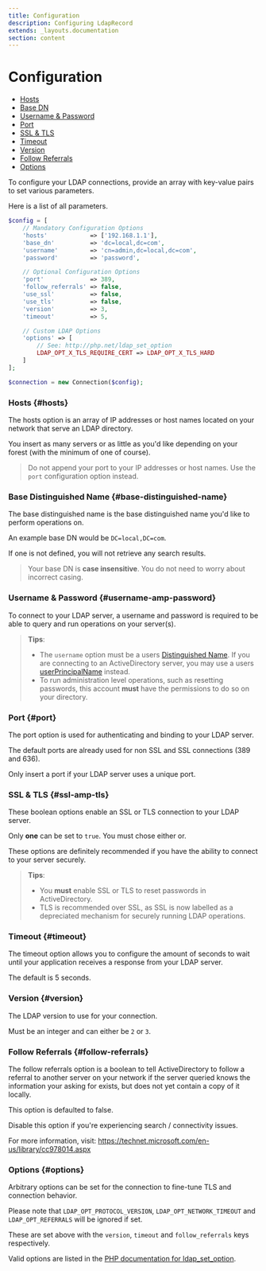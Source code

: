 ```yaml
---
title: Configuration
description: Configuring LdapRecord
extends: _layouts.documentation
section: content
---
```


# Configuration

- [Hosts](#hosts)
- [Base DN](#base-distinguished-name)
- [Username & Password](#username-amp-password)
- [Port](#port)
- [SSL & TLS](#ssl-amp-tls)
- [Timeout](#timeout)
- [Version](#version)
- [Follow Referrals](#follow-referrals)
- [Options](#options)

To configure your LDAP connections, provide an array with key-value pairs to set various parameters.

Here is a list of all parameters.

```php
$config = [
    // Mandatory Configuration Options
    'hosts'            => ['192.168.1.1'],
    'base_dn'          => 'dc=local,dc=com',
    'username'         => 'cn=admin,dc=local,dc=com',
    'password'         => 'password',

    // Optional Configuration Options
    'port'             => 389,
    'follow_referrals' => false,
    'use_ssl'          => false,
    'use_tls'          => false,
    'version'          => 3,
    'timeout'          => 5,

    // Custom LDAP Options
    'options' => [
        // See: http://php.net/ldap_set_option
        LDAP_OPT_X_TLS_REQUIRE_CERT => LDAP_OPT_X_TLS_HARD
    ]
];

$connection = new Connection($config);
```

### Hosts {#hosts}

The hosts option is an array of IP addresses or host names located on your network that serve an LDAP directory.

You insert as many servers or as little as you'd like depending on your forest (with the minimum of one of course).

> Do not append your port to your IP addresses or host names. Use the `port` configuration option instead.

### Base Distinguished Name {#base-distinguished-name}

The base distinguished name is the base distinguished name you'd like to perform operations on.

An example base DN would be `DC=local,DC=com`.

If one is not defined, you will not retrieve any search results.

> Your base DN is **case insensitive**. You do not need to worry about incorrect casing.

### Username & Password {#username-amp-password}

To connect to your LDAP server, a username and password is required to be able to query and run operations on your server(s).

> **Tips**:
>  - The `username` option must be a users [Distinguished Name](https://docs.microsoft.com/en-us/previous-versions/windows/desktop/ldap/distinguished-names). If you are connecting to an ActiveDirectory
>    server, you may use a users [userPrincipalName](https://docs.microsoft.com/en-us/windows/win32/ad/naming-properties#userprincipalname) instead.
>  - To run administration level operations, such as resetting passwords, this account **must** have
>    the permissions to do so on your directory.

### Port {#port}

The port option is used for authenticating and binding to your LDAP server.

The default ports are already used for non SSL and SSL connections (389 and 636).

Only insert a port if your LDAP server uses a unique port.

### SSL & TLS {#ssl-amp-tls}

These boolean options enable an SSL or TLS connection to your LDAP server.

Only **one** can be set to `true`. You must chose either or.

These options are definitely recommended if you have the ability to connect to your server securely.

> **Tips**: 
> - You **must** enable SSL or TLS to reset passwords in ActiveDirectory.
> - TLS is recommended over SSL, as SSL is now labelled as a depreciated mechanism for securely running LDAP operations.

### Timeout {#timeout}

The timeout option allows you to configure the amount of seconds to wait until
your application receives a response from your LDAP server.

The default is 5 seconds.

### Version {#version}

The LDAP version to use for your connection.

Must be an integer and can either be `2` or `3`.

### Follow Referrals {#follow-referrals}

The follow referrals option is a boolean to tell ActiveDirectory to follow a referral to another server on your network if the server queried knows the information your asking for exists, but does not yet contain a copy of it locally.

This option is defaulted to false.

Disable this option if you're experiencing search / connectivity issues.

For more information, visit: https://technet.microsoft.com/en-us/library/cc978014.aspx

### Options {#options}

Arbitrary options can be set for the connection to fine-tune TLS and connection behavior.

Please note that `LDAP_OPT_PROTOCOL_VERSION`, `LDAP_OPT_NETWORK_TIMEOUT` and `LDAP_OPT_REFERRALS` will be ignored if set.

These are set above with the `version`, `timeout` and `follow_referrals` keys respectively.

Valid options are listed in the [PHP documentation for ldap_set_option](http://php.net/ldap_set_option).
